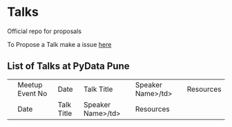 # Talks
Official repo for proposals
  
To Propose a Talk make a issue <a href = 'https://github.com/PyDataPune/Talks/issues'> here </a>  
  
## List of Talks at PyData Pune
<table>
  <th>
    <td>Meetup Event No</td>
    <td>Date</td>
    <td>Talk Title</td>
    <td>Speaker Name>/td>
    <td>Resources</td>
  </th>  
  <tr>
    <td></td>
    <td>Date</td>
    <td>Talk Title</td>
    <td>Speaker Name>/td>
    <td>Resources</td>
  </tr>
</table>
